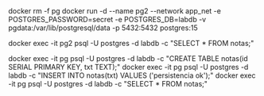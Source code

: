 

## 
docker rm -f pg
docker run -d --name pg2 --network app_net -e POSTGRES_PASSWORD=secret -e POSTGRES_DB=labdb -v pgdata:/var/lib/postgresql/data -p 5432:5432 postgres:15

docker exec -it pg2 psql -U postgres -d labdb -c "SELECT * FROM notas;"

docker exec -it pg psql -U postgres -d labdb -c "CREATE TABLE notas(id SERIAL PRIMARY KEY, txt TEXT);"
docker exec -it pg psql -U postgres -d labdb -c "INSERT INTO notas(txt) VALUES ('persistencia ok');"
docker exec -it pg psql -U postgres -d labdb -c "SELECT * FROM notas;"